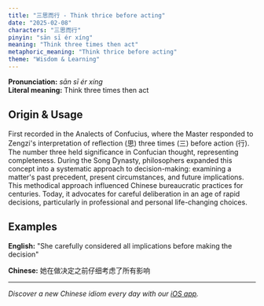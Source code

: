 ```yaml
---
title: "三思而行 - Think thrice before acting"
date: "2025-02-08"
characters: "三思而行"
pinyin: "sān sī ér xíng"
meaning: "Think three times then act"
metaphoric_meaning: "Think thrice before acting"
theme: "Wisdom & Learning"
---
```


**Pronunciation:** *sān sī ér xíng*  
**Literal meaning:** Think three times then act

## Origin & Usage

First recorded in the Analects of Confucius, where the Master responded to Zengzi's interpretation of reflection (思) three times (三) before action (行). The number three held significance in Confucian thought, representing completeness. During the Song Dynasty, philosophers expanded this concept into a systematic approach to decision-making: examining a matter's past precedent, present circumstances, and future implications. This methodical approach influenced Chinese bureaucratic practices for centuries. Today, it advocates for careful deliberation in an age of rapid decisions, particularly in professional and personal life-changing choices.

## Examples

**English:** "She carefully considered all implications before making the decision"

**Chinese:** 她在做决定之前仔细考虑了所有影响

---

*Discover a new Chinese idiom every day with our [iOS app](https://apps.apple.com/us/app/daily-chinese-idioms/id6740611324).*
